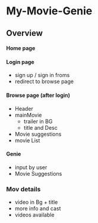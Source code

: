 # My-Movie-Genie

## Overview

#### Home page
#### Login page
   - sign up / sign in froms
   - redirect to browse page

#### Browse page (after login)
   - Header
   - mainMovie
        - trailer in BG
        - title and Desc
   - Movie suggestions
   - movie List 
#### Genie
   - input by user
   - Movie Suggestions 
### Mov details
   - video in Bg + title
   - more info  and cast
   - videos available